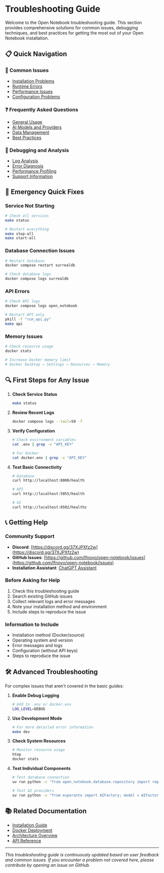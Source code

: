 # Troubleshooting Guide

Welcome to the Open Notebook troubleshooting guide. This section provides comprehensive solutions for common issues, debugging techniques, and best practices for getting the most out of your Open Notebook installation.

## 📋 Quick Navigation

### 🔧 Common Issues
- [Installation Problems](./common-issues.md#installation-problems)
- [Runtime Errors](./common-issues.md#runtime-errors)
- [Performance Issues](./common-issues.md#performance-issues)
- [Configuration Problems](./common-issues.md#configuration-problems)

### ❓ Frequently Asked Questions
- [General Usage](./faq.md#general-usage)
- [AI Models and Providers](./faq.md#ai-models-and-providers)
- [Data Management](./faq.md#data-management)
- [Best Practices](./faq.md#best-practices)

### 🐛 Debugging and Analysis
- [Log Analysis](./debugging.md#log-analysis)
- [Error Diagnosis](./debugging.md#error-diagnosis)
- [Performance Profiling](./debugging.md#performance-profiling)
- [Support Information](./debugging.md#support-information)

## 🚨 Emergency Quick Fixes

### Service Not Starting
```bash
# Check all services
make status

# Restart everything
make stop-all
make start-all
```

### Database Connection Issues
```bash
# Restart database
docker compose restart surrealdb

# Check database logs
docker compose logs surrealdb
```

### API Errors
```bash
# Check API logs
docker compose logs open_notebook

# Restart API only
pkill -f "run_api.py"
make api
```

### Memory Issues
```bash
# Check resource usage
docker stats

# Increase Docker memory limit
# Docker Desktop → Settings → Resources → Memory
```

## 🔍 First Steps for Any Issue

1. **Check Service Status**
   ```bash
   make status
   ```

2. **Review Recent Logs**
   ```bash
   docker compose logs --tail=50 -f
   ```

3. **Verify Configuration**
   ```bash
   # Check environment variables
   cat .env | grep -v "API_KEY"
   
   # For Docker
   cat docker.env | grep -v "API_KEY"
   ```

4. **Test Basic Connectivity**
   ```bash
   # Database
   curl http://localhost:8000/health
   
   # API
   curl http://localhost:5055/health
   
   # UI
   curl http://localhost:8502/healthz
   ```

## 📞 Getting Help

### Community Support
- **Discord**: [https://discord.gg/37XJPXfz2w](https://discord.gg/37XJPXfz2w)
- **GitHub Issues**: [https://github.com/lfnovo/open-notebook/issues](https://github.com/lfnovo/open-notebook/issues)
- **Installation Assistant**: [ChatGPT Assistant](https://chatgpt.com/g/g-68776e2765b48191bd1bae3f30212631-open-notebook-installation-assistant)

### Before Asking for Help
1. Check this troubleshooting guide
2. Search existing GitHub issues
3. Collect relevant logs and error messages
4. Note your installation method and environment
5. Include steps to reproduce the issue

### Information to Include
- Installation method (Docker/source)
- Operating system and version
- Error messages and logs
- Configuration (without API keys)
- Steps to reproduce the issue

## 🛠️ Advanced Troubleshooting

For complex issues that aren't covered in the basic guides:

1. **Enable Debug Logging**
   ```bash
   # Add to .env or docker.env
   LOG_LEVEL=DEBUG
   ```

2. **Use Development Mode**
   ```bash
   # For more detailed error information
   make dev
   ```

3. **Check System Resources**
   ```bash
   # Monitor resource usage
   htop
   docker stats
   ```

4. **Test Individual Components**
   ```bash
   # Test database connection
   uv run python -c "from open_notebook.database.repository import repo_query; import asyncio; print(asyncio.run(repo_query('SELECT * FROM system')))"
   
   # Test AI providers
   uv run python -c "from esperanto import AIFactory; model = AIFactory.create_language('openai', 'gpt-5-mini'); print(model.chat_complete([{'role': 'user', 'content': 'Hello'}]))"
   ```

## 📚 Related Documentation

- [Installation Guide](../getting-started/installation.md)
- [Docker Deployment](../deployment/docker.md)
- [Architecture Overview](../development/architecture.md)
- [API Reference](../development/api-reference.md)

---

*This troubleshooting guide is continuously updated based on user feedback and common issues. If you encounter a problem not covered here, please contribute by opening an issue on GitHub.*
